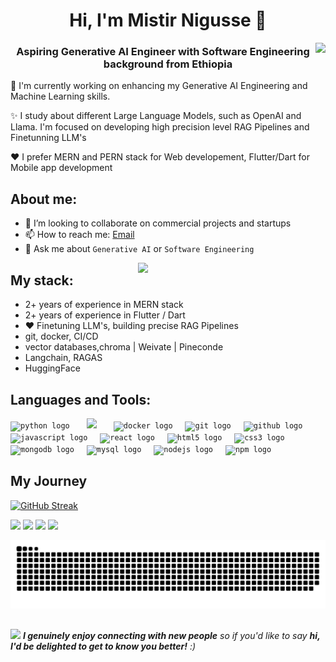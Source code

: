 
<h1 align="center">Hi, I'm Mistir Nigusse 👋 </h1>
<img align="right" src="https://visitor-badge.laobi.icu/badge?page_id=taozhi8833998.taozhi883398&left_color=royalblue&right_color=black"  />
<h3 align="center">Aspiring Generative AI Engineer with Software Engineering background from Ethiopia </h3>


🤔 I'm currently working on enhancing my Generative AI Engineering and Machine Learning skills.

✨ I study about different Large Language Models, such as OpenAI and Llama. I'm focused on developing high precision level RAG Pipelines and Finetunning LLM's


❤️ I prefer MERN and PERN stack for Web developement, Flutter/Dart for Mobile app development


## About me:
- 🔭 I’m looking to collaborate on commercial projects and startups
- 📫 How to reach me: [Email](mistirnigusse0@gmail.com)
- 💬 Ask me about `Generative AI` or `Software Engineering`

<img align="right" src="https://octodex.github.com/images/welcometocat.png" width="300">

## My stack:
- 2+ years of experience in MERN stack
- 2+ years of experience in Flutter / Dart
- ❤️ Finetuning LLM's, building precise RAG Pipelines
- git, docker, CI/CD
- vector databases,chroma | Weivate | Pineconde
- Langchain, RAGAS
- HuggingFace

## Languages and Tools:
<div align="left">
  <code><img src="https://cdn.jsdelivr.net/gh/devicons/devicon/icons/python/python-original.svg" height="30" alt="python logo"  /></code>
  <img width="12" />
 <code> <img src="https://cdn.jsdelivr.net/gh/devicons/devicon/icons/jupyter/jupyter-original.svg"  height="30"/> </code>
  <img width="12" />
  <code><img src="https://cdn.jsdelivr.net/gh/devicons/devicon/icons/docker/docker-original.svg" height="30" alt="docker logo"  /></code>
  <img width="12" />
  <code><img src="https://cdn.jsdelivr.net/gh/devicons/devicon/icons/git/git-original.svg" height="30" alt="git logo"  /></code>
  <img width="12" />
  <code><img src="https://skillicons.dev/icons?i=github" height="30" alt="github logo"  /></code>
  <img width="12" />
   <code><img src="https://cdn.jsdelivr.net/gh/devicons/devicon/icons/javascript/javascript-original.svg" height="30" alt="javascript logo"  /></code>
  <img width="12" />
  <code><img src="https://cdn.jsdelivr.net/gh/devicons/devicon/icons/react/react-original.svg" height="30" alt="react logo"  /></code>
  <img width="12" />
  <code><img src="https://cdn.jsdelivr.net/gh/devicons/devicon/icons/html5/html5-original.svg" height="30" alt="html5 logo"  /></code>
  <img width="12" />
  <code><img src="https://cdn.jsdelivr.net/gh/devicons/devicon/icons/css3/css3-original.svg" height="30" alt="css3 logo"  /></code>
  <img width="12" />
  <code><img src="https://cdn.jsdelivr.net/gh/devicons/devicon/icons/mongodb/mongodb-original.svg" height="30" alt="mongodb logo"  /></code>
  <img width="12" />
  <code><img src="https://skillicons.dev/icons?i=mysql" height="30" alt="mysql logo"  /></code>
  <img width="12" />
  <code><img src="https://cdn.jsdelivr.net/gh/devicons/devicon/icons/nodejs/nodejs-original.svg" height="30" alt="nodejs logo"  /></code>
  <img width="12" />
  <code><img src="https://cdn.jsdelivr.net/gh/devicons/devicon/icons/npm/npm-original-wordmark.svg" height="30" alt="npm logo"  /></code>
  <img width="12" />
  
</div>


## My Journey
[![GitHub Streak](https://streak-stats.demolab.com/?user=mistir-nigusse&theme=midnight-purple	)](https://git.io/streak-stats)

<div>
  <img width="440px" src="https://github-readme-stats.vercel.app/api?username=mistir-nigusse&show_icons=true&theme=midnight-purple">
  <img width="385px" src="https://github-readme-stats.anuraghazra1.vercel.app/api/top-langs/?username=mistir-nigusse&layout=compact&theme=midnight-purple" />
  <img width="440px" src="https://github-readme-activity-graph.vercel.app/graph?username=mistir-nigusse&theme=midnight-purple">
  <img width="385px" src="https://github-readme-streak-stats.herokuapp.com/?user=mistir-nigusse8&theme=midnight-purple" />
</div>

<!--
## My Rewards
[![Trophies](https://github-profile-trophy.vercel.app/?username=mistir-nigusse&theme=midnight-purple)](https://github.com/ryo-ma/github-profile-trophy)
-->

![Snake animation](https://raw.githubusercontent.com/mistir-nigusse/mistir-nigusse/output/github-contribution-grid-snake-dark.svg)

##
<img src="https://media.giphy.com/media/LnQjpWaON8nhr21vNW/giphy.gif" width="60"> <em><b>I genuinely enjoy connecting with new people</b> so if you'd like to say <b>hi, I'd be delighted to get to know you better!</b> :)</em>
